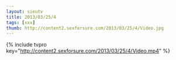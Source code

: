 ```yaml
--- 
layout: sieutv
title: 2013/03/25/4
tags: [xxx]
thumb: http://content2.sexforsure.com/2013/03/25/4/Video.jpg
---
```

{% include tvpro key="http://content2.sexforsure.com/2013/03/25/4/Video.mp4" %} 
